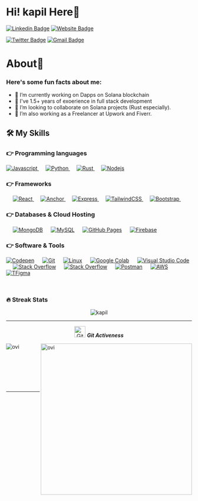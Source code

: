 
# Hi! kapil Here👋

[![Linkedin Badge](https://img.shields.io/badge/-kapil-blue?style=flat&logo=Linkedin&logoColor=white&link=https://www.linkedin.com/in/kapilchoudhary)](https://www.linkedin.com/in/kapilchoudhary)  [![Website Badge](https://img.shields.io/badge/-prokapil-47CCCC?style=flat&logo=Google-Chrome&logoColor=white&link=https://prokapil.vercel.app/)](https://kapil.pro/)

[![Twitter Badge](https://img.shields.io/badge/-prokapilsaini-1ca0f1?style=flat&labelColor=1ca0f1&logo=twitter&logoColor=white&link=https://twitter.com/prokapilsaini)](https://twitter.com/prokapilsaini)  [![Gmail Badge](https://img.shields.io/badge/-prokapil-c14438?style=flat&logo=Gmail&logoColor=white&link=mailto:kapilsaini@jklu.edu.com)](mailto:probhavsh@gmail.com)

# About🧐

<h3> Here's some fun facts about me: </h3>

- 🔭 I’m currently working on Dapps on Solana blockchain
- 🌱 I've 1.5+ years of exoerience in full stack development
- 👯 I’m looking to collaborate on Solana projects (Rust especially).
- 🤔 I’m also working as a Freelancer at Upwork and Fiverr.

## 🛠️ My Skills

### 👉 Programming languages

<p align="left"> 
  

  <a href="/">
    <img alt="Javascript" src="https://img.shields.io/badge/Javascript-0175C2?style=for-the-badge&logo=javascript&logoColor=white"/>
  </a>
&emsp;
<a href="/">
    <img alt="Python" src="https://img.shields.io/badge/Python-FFD43B?style=for-the-badge&logo=python&logoColor=darkgreen"/>
  </a>
  &emsp;
<a href="/">
    <img alt="Rust" src="https://img.shields.io/badge/Rust-ED8B00?style=for-the-badge&logo=rust&logoColor=white"/>
  </a>
   &emsp;
  <a href="/">
    <img alt="Nodejs" src="https://img.shields.io/badge/Nodejs-ED8B00?style=for-the-badge&logo=Node.js&logoColor=white"/>
  </a>


</p>

### 👉 Frameworks
<p align="left"> 
&emsp;
  <a href="/" target="_blank"> 
     <img alt="React" src="https://img.shields.io/badge/React-02569B?style=for-the-badge&logo=react&logoColor=white">
   </a>
  &emsp;
  <a href="/" target="_blank"> 
     <img alt="Anchor" src="https://img.shields.io/badge/Anchor-02569B?style=for-the-badge&logo=anchor&logoColor=white">
   </a>
  &emsp; 
  <a href="/" target="_blank"> 
   <img alt="Express" src="https://img.shields.io/badge/Express-FF6F00?style=for-the-badge&logo=express&logoColor=white">
  </a>   
  &emsp;
  <a href="/" target="_blank">
    <img alt="TailwindCSS" src="https://img.shields.io/badge/TailwindCSS-F7931E?style=for-the-badge&logo=tailwindcss&logoColor=white">
  </a> 
   &emsp;
  <a href="/" target="_blank"> 
    <img alt="Bootstrap" src="https://img.shields.io/badge/Bootstrap-D00000?style=for-the-badge&logo=bootstrap&logoColor=white"/>
  </a>
  &emsp;
  </p>

### 👉 Databases & Cloud Hosting
<p align="left">
  &emsp;
  <a href=""><img alt="MongoDB" src="https://img.shields.io/badge/MongoDB-100000?style=for-the-badge&logo=mongodb&logoColor=white"></a>
  &emsp;
    <a href="/"><img alt="MySQL" src="https://img.shields.io/badge/MySQL-00000F?style=for-the-badge&logo=mysql&logoColor=white"></a>
  &emsp;
    <a href="/"><img alt="GitHub Pages" src="https://img.shields.io/badge/GitHub-100000?style=for-the-badge&logo=github&logoColor=white"></a>
  &emsp;
<a href="/"><img alt="Firebase" src ="https://img.shields.io/badge/firebase-ffca28?style=for-the-badge&logo=firebase&logoColor=black"></a>
 </p>

 ### 👉 Software & Tools
 
<p>
    <a href="#"><img alt="Codepen" src="https://img.shields.io/badge/Codepen-000000?style=for-the-badge&logo=codepen&logoColor=white"></a>
  &emsp;
    <a href="#"><img alt="Git" src="https://img.shields.io/badge/Git-F05032?style=for-the-badge&logo=git&logoColor=white"></a>
  &emsp;
    <a href="#"><img alt="Linux" src="https://img.shields.io/badge/Linux-FCC624?style=for-the-badge&logo=linux&logoColor=black"></a>
  &emsp;
    <a href="#"><img alt="Google Colab" src="https://img.shields.io/badge/Colab-F9AB00?style=for-the-badge&logo=googlecolab&color=525252"></a>
  &emsp;
    <a href="#"><img alt="Visual Studio Code" src="https://img.shields.io/badge/Visual_Studio_Code-0078D4?style=for-the-badge&logo=visual%20studio%20code&logoColor=white"></a>
  &emsp;
    <a href="#"><img alt="Stack Overflow" src="https://img.shields.io/badge/Stack_Overflow-FE7A16?style=for-the-badge&logo=stack-overflow&logoColor=white"></a>
&emsp;
    <a href="#"><img alt="Stack Overflow" src="https://img.shields.io/badge/manjaro-35BF5C?style=for-the-badge&logo=manjaro&logoColor=white"></a>
    &emsp;
    <a href="#"><img alt="Postman" src="https://img.shields.io/badge/Postman-FF6C37?style=for-the-badge&logo=Postman&logoColor=white"></a>
     &emsp;
    <a href="#"><img alt="AWS" src="https://img.shields.io/badge/Amazon_AWS-232F3E?style=for-the-badge&logo=amazon-aws&logoColor=white"></a>
    &emsp;
    <a href="#"><img alt="TFigma" src="https://img.shields.io/badge/Figma-F24E1E?style=for-the-badge&logo=figma&logoColor=white"></a>
    &emsp;     
</p>

<br/>

### 🔥 Streak Stats
<p align="center"><img src="https://github-readme-stats.vercel.app/api?username=prokapil&theme=gruvbox" alt="kapil"  /></p>

<hr>
<p align="center">
 <img src="https://media.giphy.com/media/W5eoZHPpUx9sapR0eu/giphy.gif" width="30px" alt="Git"/>&nbsp;<i><b>Git Activeness</b></i></p>
 
<p><img align="left" src="https://github-readme-stats.vercel.app/api/top-langs?username=prokapil&show_icons=true&locale=en&layout=compact&theme=gruvbox" alt="ovi" /></p>
<p>&nbsp;<img align="right" src="https://github-readme-stats.vercel.app/api?username=prokapil&show_icons=true&locale=en&theme=gruvbox" alt="ovi" width="410" /></p>
<br><br><br><br><br>

<hr>

